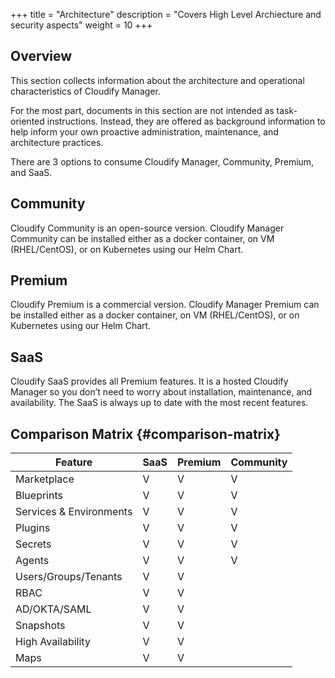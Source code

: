 +++
title = "Architecture"
description = "Covers High Level Archiecture and security aspects"
weight = 10
+++

## Overview

This section collects information about the architecture and operational characteristics of Cloudify Manager.

For the most part, documents in this section are not intended as task-oriented instructions. Instead, they are offered as background information to help inform your own proactive administration, maintenance, and architecture practices.

There are 3 options to consume Cloudify Manager, Community, Premium, and SaaS. 

## Community

Cloudify Community is an open-source version. Cloudify Manager Community can be installed either as a docker container, on VM (RHEL/CentOS), or on Kubernetes using our Helm Chart.

## Premium

Cloudify Premium is a commercial version. Cloudify Manager Premium can be installed either as a docker container, on VM (RHEL/CentOS), or on Kubernetes using our Helm Chart. 


## SaaS

Cloudify SaaS provides all Premium features. It is a hosted Cloudify Manager so you don’t need to worry about installation, maintenance, and availability. The SaaS is always up to date with the most recent features.

## Comparison Matrix {#comparison-matrix}

| Feature                 | SaaS | Premium | Community |
|-------------------------|------|---------|-----------|
| Marketplace             | V    | V       | V         |
| Blueprints              | V    | V       | V         |
| Services & Environments | V    | V       | V         |
| Plugins                 | V    | V       | V         |
| Secrets                 | V    | V       | V         |
| Agents                  | V    | V       | V         |
| Users/Groups/Tenants    | V    | V       |           |
| RBAC                    | V    | V       |           |
| AD/OKTA/SAML            | V    | V       |           |
| Snapshots               | V    | V       |           |
| High Availability       | V    | V       |           |
| Maps                    | V    | V       |           |